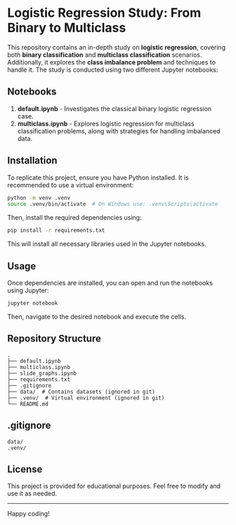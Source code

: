 # Logistic Regression Study: From Binary to Multiclass

This repository contains an in-depth study on **logistic regression**, covering both **binary classification** and **multiclass classification** scenarios. Additionally, it explores the **class imbalance problem** and techniques to handle it. The study is conducted using two different Jupyter notebooks:

## Notebooks

1. **default.ipynb** - Investigates the classical binary logistic regression case.
2. **multiclass.ipynb** - Explores logistic regression for multiclass classification problems, along with strategies for handling imbalanced data.

## Installation

To replicate this project, ensure you have Python installed. It is recommended to use a virtual environment:

```bash
python -m venv .venv
source .venv/bin/activate  # On Windows use: .venv\Scripts\activate
```

Then, install the required dependencies using:

```bash
pip install -r requirements.txt
```

This will install all necessary libraries used in the Jupyter notebooks.

## Usage

Once dependencies are installed, you can open and run the notebooks using Jupyter:

```bash
jupyter notebook
```

Then, navigate to the desired notebook and execute the cells.

## Repository Structure
```
.
├── default.ipynb
├── multiclass.ipynb
├── slide_graphs.ipynb
├── requirements.txt
├── .gitignore
├── data/  # Contains datasets (ignored in git)
├── .venv/  # Virtual environment (ignored in git)
└── README.md
```

## .gitignore
```
data/
.venv/
```

## License
This project is provided for educational purposes. Feel free to modify and use it as needed.

---

Happy coding!

